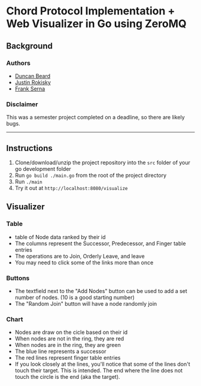 # Chord Protocol Implementation + Web Visualizer in Go using ZeroMQ

## Background

### Authors
* [Duncan Beard](https://github.com/DuncanBeard)
* [Justin Rokisky](https://github.com/Jrokisky)
* [Frank Serna](https://github.com/rancid2040)

### Disclaimer
This was a semester project completed on a deadline, so there are likely bugs.

-------------------------------------------------------------------------------

## Instructions
1. Clone/download/unzip the project repository into the `src` folder of your go development folder
2. Run `go build ./main.go` from the root of the project directory
3. Run `./main`
4. Try it out at `http://localhost:8080/visualize`

## Visualizer

### Table
* table of Node data ranked by their id
* The columns represent the Successor, Predecessor, and Finger table entries
* The operations are to Join, Orderly Leave, and leave
* You may need to click some of the links more than once

### Buttons
* The textfield next to the "Add Nodes" button can be used to add a set number of nodes. (10 is a good starting number)
* The "Random Join" button will have a node randomly join

### Chart
* Nodes are draw on the cicle based on their id
* When nodes are not in the ring, they are red
* When nodes are in the ring, they are green
* The blue line represents a successor
* The red lines represent finger table entries
* If you look closely at the lines, you'll notice that some of the lines don't touch their target. This is intended. The end where the line does not touch the circle is the end (aka the target).

